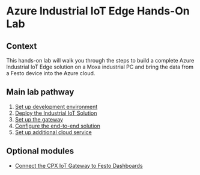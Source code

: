 # Azure Industrial IoT Edge Hands-On Lab

## Context

This hands-on lab will walk you through the steps to build a complete Azure Industrial IoT Edge solution on a Moxa industrial PC and bring the data from a Festo device into the Azure cloud.

## Main lab pathway

1. [Set up development environment](modules/setup-dev-environment-local.md)
2. [Deploy the Industrial IoT Solution](modules/deploy-industrial-iot.md)
3. [Set up the gateway](modules/gateway-setup.md)
4. [Configure the end-to-end solution]()
5. [Set up additional cloud service](modules/setting-up-cloud-services.md)

## Optional modules

* [Connect the CPX IoT Gateway to Festo Dashboards](modules/festo-dashboard.md)
